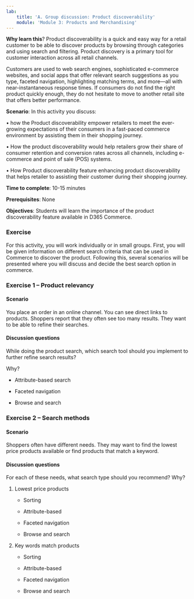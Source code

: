 ```yaml
---
lab:
    title: 'A. Group discussion: Product discoverability'
    module: 'Module 3: Products and Merchandising'
---
```




**Why learn this**? Product discoverability is a quick and easy way for a retail
customer to be able to discover products by browsing through categories and
using search and filtering. Product discovery is a primary tool for customer
interaction across all retail channels.

Customers are used to web search engines, sophisticated e-commerce websites, and
social apps that offer relevant search suggestions as you type, faceted
navigation, highlighting matching terms, and more—all with near-instantaneous
response times. If consumers do not find the right product quickly enough, they
do not hesitate to move to another retail site that offers better performance.

**Scenario**: In this activity you discuss:

• how the Product discoverability empower retailers to meet the ever-growing
expectations of their consumers in a fast-paced commerce environment by
assisting them in their shopping journey.

• How the product discoverability would help retailers grow their share of
consumer retention and conversion rates across all channels, including
e-commerce and point of sale (POS) systems.

• How Product discoverability feature enhancing product discoverability that
helps retailer to assisting their customer during their shopping journey.

**Time to complete**: 10-15 minutes

**Prerequisites**: None

**Objectives**: Students will learn the importance of the product
discoverability feature available in D365 Commerce.

### Exercise 

For this activity, you will work individually or in small groups. First, you
will be given information on different search criteria that can be used in
Commerce to discover the product. Following this, several scenarios will be
presented where you will discuss and decide the best search option in commerce.

### Exercise 1 – Product relevancy

#### Scenario

You place an order in an online channel. You can see direct links to products.
Shoppers report that they often see too many results. They want to be able to
refine their searches.

#### Discussion questions

While doing the product search, which search tool should you implement to
further refine search results?

Why?

-   Attribute-based search

-   Faceted navigation

-   Browse and search

### Exercise 2 – Search methods

#### Scenario

Shoppers often have different needs. They may want to find the lowest price
products available or find products that match a keyword.

#### Discussion questions

For each of these needs, what search type should you recommend? Why?

1.  Lowest price products

    -   Sorting

    -   Attribute-based

    -   Faceted navigation

    -   Browse and search

2.  Key words match products

    -   Sorting

    -   Attribute-based

    -   Faceted navigation

    -   Browse and search
